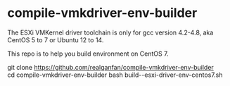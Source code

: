 # compile-vmkdriver-env-builder

The ESXi VMKernel driver toolchain is only for gcc version 4.2-4.8, aka CentOS 5 to 7 or Ubuntu 12 to 14.

This repo is to help you build environment on CentOS 7.

git clone https://github.com/realganfan/compile-vmkdriver-env-builder  
cd compile-vmkdriver-env-builder
bash build--esxi-driver-env-centos7.sh
